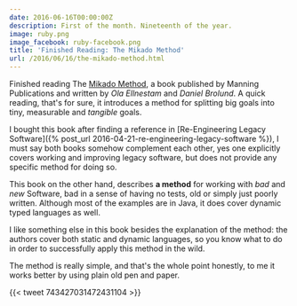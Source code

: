 ```yaml
---
date: 2016-06-16T00:00:00Z
description: First of the month. Nineteenth of the year.
image: ruby.png
image_facebook: ruby-facebook.png
title: 'Finished Reading: The Mikado Method'
url: /2016/06/16/the-mikado-method.html
---
```


Finished reading The [Mikado Method](https://www.manning.com/books/the-mikado-method), a book published by Manning Publications and written by *Ola Ellnestam* and *Daniel Brolund*. A quick reading, that's for sure, it introduces a method for splitting big goals into tiny, measurable and *tangible* goals.

I bought this book after finding a reference in [Re-Engineering Legacy Software]({% post_url 2016-04-21-re-engineering-legacy-software %}), I must say both books somehow complement each other, yes one explicitly covers working and improving legacy software, but does not provide any specific method for doing so. 

This book on the other hand, describes **a method** for working with *bad* and *new* Software, bad in a sense of having no tests, old or simply just poorly written. Although most of the examples are in Java, it does cover dynamic typed languages as well.

I like something else in this book besides the explanation of the method: the authors cover both static and dynamic languages, so you know what to do in order to successfully apply this method in the wild.

The method is really simple, and that's the whole point honestly, to me it works better by using plain old pen and paper.

{{< tweet 743427031472431104 >}}
